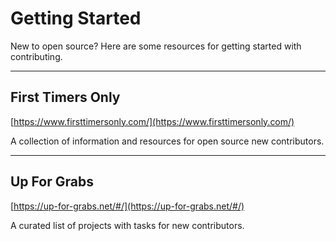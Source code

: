 # Getting Started

New to open source? Here are some resources for getting started with contributing.

---

## First Timers Only

[https://www.firsttimersonly.com/](https://www.firsttimersonly.com/)

A collection of information and resources for open source new contributors.

---

## Up For Grabs

[https://up-for-grabs.net/#/](https://up-for-grabs.net/#/)

A curated list of projects with tasks for new contributors.  
